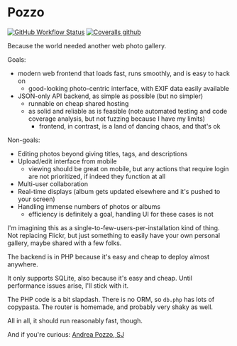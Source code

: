 # Pozzo

<a href="https://github.com/sjml/pozzo/actions/workflows/ci.yml"><img alt="GitHub Workflow Status" src="https://img.shields.io/github/workflow/status/sjml/pozzo/automated%20backend%20tests?style=flat-square"></a>
<a href="https://coveralls.io/github/sjml/pozzo"><img alt="Coveralls github" src="https://img.shields.io/coveralls/github/sjml/pozzo?label=test%20coverage&style=flat-square"></a>

Because the world needed another web photo gallery. 

Goals:
* modern web frontend that loads fast, runs smoothly, and is easy to hack on
    * good-looking photo-centric interface, with EXIF data easily available
* JSON-only API backend, as simple as possible (but no simpler)
    * runnable on cheap shared hosting
    * as solid and reliable as is feasible (note automated testing and code coverage analysis, but not fuzzing because I have my limits)
        - frontend, in contrast, is a land of dancing chaos, and that's ok

Non-goals:
* Editing photos beyond giving titles, tags, and descriptions
* Upload/edit interface from mobile
    - viewing should be great on mobile, but any actions that require login are not prioritized, if indeed they function at all
* Multi-user collaboration
* Real-time displays (album gets updated elsewhere and it's pushed to your screen)
* Handling immense numbers of photos or albums
    - efficiency is definitely a goal, handling UI for these cases is not

I'm imagining this as a single-to-few-users-per-installation kind of thing. Not replacing Flickr, but just something to easily have your own personal gallery, maybe shared with a few folks. 

The backend is in PHP because it's easy and cheap to deploy almost anywhere. 

It only supports SQLite, also because it's easy and cheap. Until performance issues arise, I'll stick with it. 

The PHP code is a bit slapdash. There is no ORM, so `db.php` has lots of copypasta. The router is homemade, and probably very shaky as well. 

All in all, it should run reasonably fast, though. 

And if you're curious: [Andrea Pozzo, SJ](https://en.wikipedia.org/wiki/Andrea_Pozzo)
